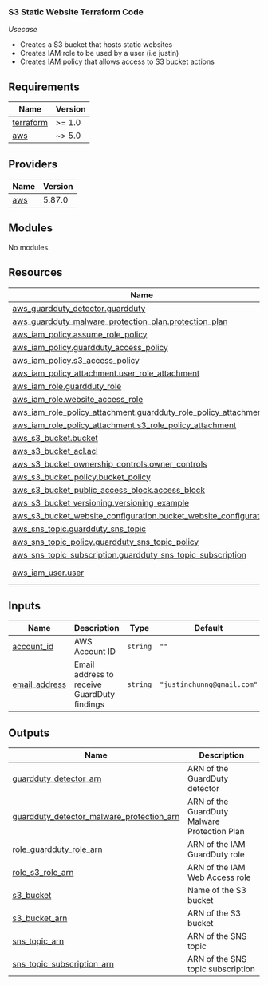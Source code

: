 ### S3 Static Website Terraform Code

*Usecase*
- Creates a S3 bucket that hosts static websites
- Creates IAM role to be used by a user (i.e justin)
- Creates IAM policy that allows access to S3 bucket actions

<!-- BEGINNING OF PRE-COMMIT-TERRAFORM DOCS HOOK -->
## Requirements

| Name | Version |
|------|---------|
| <a name="requirement_terraform"></a> [terraform](#requirement\_terraform) | >= 1.0 |
| <a name="requirement_aws"></a> [aws](#requirement\_aws) | ~> 5.0 |

## Providers

| Name | Version |
|------|---------|
| <a name="provider_aws"></a> [aws](#provider\_aws) | 5.87.0 |

## Modules

No modules.

## Resources

| Name | Type |
|------|------|
| [aws_guardduty_detector.guardduty](https://registry.terraform.io/providers/hashicorp/aws/latest/docs/resources/guardduty_detector) | resource |
| [aws_guardduty_malware_protection_plan.protection_plan](https://registry.terraform.io/providers/hashicorp/aws/latest/docs/resources/guardduty_malware_protection_plan) | resource |
| [aws_iam_policy.assume_role_policy](https://registry.terraform.io/providers/hashicorp/aws/latest/docs/resources/iam_policy) | resource |
| [aws_iam_policy.guardduty_access_policy](https://registry.terraform.io/providers/hashicorp/aws/latest/docs/resources/iam_policy) | resource |
| [aws_iam_policy.s3_access_policy](https://registry.terraform.io/providers/hashicorp/aws/latest/docs/resources/iam_policy) | resource |
| [aws_iam_policy_attachment.user_role_attachment](https://registry.terraform.io/providers/hashicorp/aws/latest/docs/resources/iam_policy_attachment) | resource |
| [aws_iam_role.guardduty_role](https://registry.terraform.io/providers/hashicorp/aws/latest/docs/resources/iam_role) | resource |
| [aws_iam_role.website_access_role](https://registry.terraform.io/providers/hashicorp/aws/latest/docs/resources/iam_role) | resource |
| [aws_iam_role_policy_attachment.guardduty_role_policy_attachment](https://registry.terraform.io/providers/hashicorp/aws/latest/docs/resources/iam_role_policy_attachment) | resource |
| [aws_iam_role_policy_attachment.s3_role_policy_attachment](https://registry.terraform.io/providers/hashicorp/aws/latest/docs/resources/iam_role_policy_attachment) | resource |
| [aws_s3_bucket.bucket](https://registry.terraform.io/providers/hashicorp/aws/latest/docs/resources/s3_bucket) | resource |
| [aws_s3_bucket_acl.acl](https://registry.terraform.io/providers/hashicorp/aws/latest/docs/resources/s3_bucket_acl) | resource |
| [aws_s3_bucket_ownership_controls.owner_controls](https://registry.terraform.io/providers/hashicorp/aws/latest/docs/resources/s3_bucket_ownership_controls) | resource |
| [aws_s3_bucket_policy.bucket_policy](https://registry.terraform.io/providers/hashicorp/aws/latest/docs/resources/s3_bucket_policy) | resource |
| [aws_s3_bucket_public_access_block.access_block](https://registry.terraform.io/providers/hashicorp/aws/latest/docs/resources/s3_bucket_public_access_block) | resource |
| [aws_s3_bucket_versioning.versioning_example](https://registry.terraform.io/providers/hashicorp/aws/latest/docs/resources/s3_bucket_versioning) | resource |
| [aws_s3_bucket_website_configuration.bucket_website_configuration](https://registry.terraform.io/providers/hashicorp/aws/latest/docs/resources/s3_bucket_website_configuration) | resource |
| [aws_sns_topic.guardduty_sns_topic](https://registry.terraform.io/providers/hashicorp/aws/latest/docs/resources/sns_topic) | resource |
| [aws_sns_topic_policy.guardduty_sns_topic_policy](https://registry.terraform.io/providers/hashicorp/aws/latest/docs/resources/sns_topic_policy) | resource |
| [aws_sns_topic_subscription.guardduty_sns_topic_subscription](https://registry.terraform.io/providers/hashicorp/aws/latest/docs/resources/sns_topic_subscription) | resource |
| [aws_iam_user.user](https://registry.terraform.io/providers/hashicorp/aws/latest/docs/data-sources/iam_user) | data source |

## Inputs

| Name | Description | Type | Default | Required |
|------|-------------|------|---------|:--------:|
| <a name="input_account_id"></a> [account\_id](#input\_account\_id) | AWS Account ID | `string` | `""` | no |
| <a name="input_email_address"></a> [email\_address](#input\_email\_address) | Email address to receive GuardDuty findings | `string` | `"justinchunng@gmail.com"` | no |

## Outputs

| Name | Description |
|------|-------------|
| <a name="output_guardduty_detector_arn"></a> [guardduty\_detector\_arn](#output\_guardduty\_detector\_arn) | ARN of the GuardDuty detector |
| <a name="output_guardduty_detector_malware_protection_arn"></a> [guardduty\_detector\_malware\_protection\_arn](#output\_guardduty\_detector\_malware\_protection\_arn) | ARN of the GuardDuty Malware Protection Plan |
| <a name="output_role_guardduty_role_arn"></a> [role\_guardduty\_role\_arn](#output\_role\_guardduty\_role\_arn) | ARN of the IAM GuardDuty role |
| <a name="output_role_s3_role_arn"></a> [role\_s3\_role\_arn](#output\_role\_s3\_role\_arn) | ARN of the IAM Web Access role |
| <a name="output_s3_bucket"></a> [s3\_bucket](#output\_s3\_bucket) | Name of the S3 bucket |
| <a name="output_s3_bucket_arn"></a> [s3\_bucket\_arn](#output\_s3\_bucket\_arn) | ARN of the S3 bucket |
| <a name="output_sns_topic_arn"></a> [sns\_topic\_arn](#output\_sns\_topic\_arn) | ARN of the SNS topic |
| <a name="output_sns_topic_subscription_arn"></a> [sns\_topic\_subscription\_arn](#output\_sns\_topic\_subscription\_arn) | ARN of the SNS topic subscription |
<!-- END OF PRE-COMMIT-TERRAFORM DOCS HOOK -->
